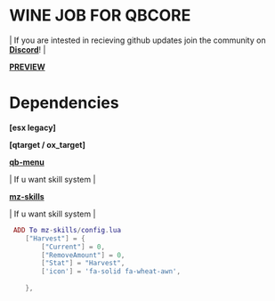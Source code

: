 # WINE JOB FOR QBCORE

| If you are intested in recieving github updates join the community on **[Discord](https://discord.gg/3t2prQhEhP)**! |



**[PREVIEW](https://youtu.be/GGiI4cPVPFQ)**




# Dependencies


**[esx legacy]**

**[qtarget / ox_target]**

**[qb-menu](https://github.com/qbcore-framework/qb-menu)**


| If u want skill system  |
 
**[mz-skills](https://github.com/MrZainRP/mz-skills)**

| If u want skill system  |


```lua
 ADD To mz-skills/config.lua
    ["Harvest"] = {
        ["Current"] = 0,
        ["RemoveAmount"] = 0,
        ["Stat"] = "Harvest",
        ['icon'] = 'fa-solid fa-wheat-awn', 
        
    }, 
````
